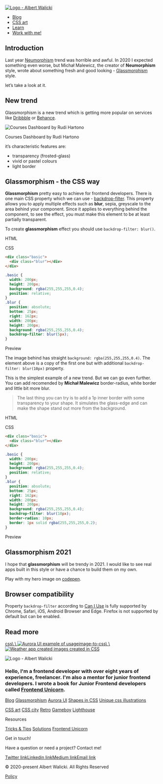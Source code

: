 [![Logo - Albert Walicki](https://albertwalicki.com/_next/image?url=%2Flogo.png&w=256&q=75)](https://albertwalicki.com/ "Homepage")

- [Blog](https://albertwalicki.com/blog "Blog list")
- [CSS art](https://albertwalicki.com/cssart "CSS art list")
- [Learn](https://albertwalicki.com/learn "Tips&tricks and solutions list")
- [Work with me!](https://albertwalicki.com/portfolio "Portfolio projects list")

## Introduction

Last year [Neumorphism](https://uxdesign.cc/neumorphism-in-user-interfaces-b47cef3bf3a6 "Michał Malewicz article about neumorphism") trend was horrible and awful. In 2020 I expected something even worse, but Michał Malewicz, the creator of **Neumorphism** style, wrote about something fresh and good looking - [Glassmorphism](https://uxdesign.cc/glassmorphism-in-user-interfaces-1f39bb1308c9 "Glassmorphism") style.

let’s take a look at it.

## New trend

Glassmorphism is a new trend which is getting more popular on services like [Dribbble](https://dribbble.com/search/shots/popular/mobile?q=glass "Dribbble") or [Behance](https://www.behance.net/search/projects?search=glass&tracking_source=typeahead_nav_direct&field=ui%2Fux "Behance").

![Courses Dashboard by Rudi Hartono](https://albertwalicki.com/_next/image?url=%2F_next%2Fstatic%2Fmedia%2Fdribble.b4e5e395.png&w=3840&q=75)

Courses Dashboard by Rudi Hartono

it’s characteristic features are:

- transparency (frosted-glass)
- vivid or pastel colours
- light border

## Glassmorphism - the CSS way

**Glassmorphism** pretty easy to achieve for frontend developers. There is one main CSS property which we can use - [backdrop-filter](https://developer.mozilla.org/en-US/docs/Web/CSS/backdrop-filter "backdrop-filter"). This property allows you to apply multiple effects such as **blur**, sepia, greyscale to the area behind your component. Since it applies to everything behind the component, to see the effect, you must make this element to be at least partially transparent.

To create **glassmorphism** effect you should use `backdrop-filter: blur()`.

HTML

CSS

```html
<div class="basic">
  <div class="blur"></div>
</div>
```

```css
.basic {
  width: 200px;
  height: 200px;
  background: rgba(255,255,255,0.4);
  position: relative;
}
.blur {
  position: absolute;
  bottom: 25px;
  right: 162px;
  width: 200px;
  height: 200px;
  background: rgba(255,255,255,0.4);
  backdrop-filter: blur(5px);
}
```

Preview

The image behind has straight `background: rgba(255,255,255,0.4)`. The element above is a copy of the first one but with additional `backdrop-filter: blur(10px)` property.

This is the simplest example of a new trend. But we can go even further. You can add recomended by **Michał Malewicz** border-radius, white border and little bit more blur.

> The last thing you can try is to add a 1p inner border with some transparency to your shape. It simulates the glass-edge and can make the shape stand out more from the background.

HTML

CSS

```html
<div class="basic">
  <div class="blur"></div>
</div>
```

```css
.basic {
  width: 200px;
  height: 200px;
  background: rgba(255,255,255,0.4);
  position: relative;
}
.blur {
  position: absolute;
  bottom: 25px;
  right: 162px;
  width: 200px;
  height: 200px;
  background: rgba(255,255,255,0.4);
  backdrop-filter: blur(10px);
  border-radius: 10px;
  border: 1px solid rgba(255,255,255,0.2);
}
```

Preview

## Glassmorphism 2021

I hope that **glassmorphism** will be trendy in 2021. I would like to see real apps built in this style or have a chance to build them on my own.

Play with my hero image on [codepen](https://codepen.io/walickialbert/pen/xxOvPmb "codepen").

## Browser compatibility

Property `backdrop-filter` according to [Can I Use](https://caniuse.com/css-backdrop-filter "Can I Use") is fully supported by Chrome, Safari, iOS, Android Browser and Edge. Firefox is not supported by default but can be enabled.

## Read more

[css\\
\\
![Aurora UI example of usage](https://albertwalicki.com/_next/image?url=https%3A%2F%2Fa.storyblok.com%2Ff%2F132228%2F724x408%2F38dea2c653%2Fhero.png&w=3840&q=75)](https://albertwalicki.com/blog/aurora-ui-how-to-create)[image-to-css\\
\\
![Weather app created images created in CSS](https://albertwalicki.com/_next/image?url=https%3A%2F%2Fa.storyblok.com%2Ff%2F132228%2F240x114%2F71055b93a9%2Funiquemini.gif&w=3840&q=75)](https://albertwalicki.com/blog/unique-weather-app-images)

![Logo - Albert Walicki](https://albertwalicki.com/_next/image?url=%2Flogo.png&w=256&q=75)

### Hello, I'm a frontend developer with over eight years of experience, freelancer. I'm also a mentor for junior frontend developers. I wrote a book for Junior Frontend developers called [Frontend Unicorn](https://frontendunicorn.com/?utm_source=albertwalicki&utm_medium=link&utm_campaign=albertwalicki).

[Blog](https://albertwalicki.com/blog) [Glassmorphism](https://albertwalicki.com/blog/glassmorphism-how-to-create) [Aurora UI](https://albertwalicki.com/blog/aurora-ui-how-to-create) [Shapes in CSS](https://albertwalicki.com/blog/creating-shapes-in-css) [Unique css illustrations](https://albertwalicki.com/blog/unique-weather-app-images)

[CSS art](https://albertwalicki.com/cssart) [CSS city](https://albertwalicki.com/cssart/css-city) [Retro](https://albertwalicki.com/cssart/retro) [Gameboy](https://albertwalicki.com/cssart/gameboy) [Lighthouse](https://albertwalicki.com/cssart/lighthouse)

Resources

[Tricks & Tips](https://albertwalicki.com/learn/tips) [Solutions](https://albertwalicki.com/learn/solutions) [Frontend Unicorn](https://frontendunicorn.com/)

Get in touch!

Have a question or need a project? Contact me!

[Twitter link](https://twitter.com/AlbertWalicki)[Linkedin link](https://www.linkedin.com/in/walickialbert/)[Medium link](https://albertwalicki.medium.com/)[Email link](mailto:walickialbert@gmail.com)

© 2020-present Albert Walicki. All Rights Reserved

[Policy](https://albertwalicki.com/privacy-policy)